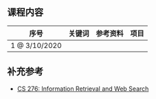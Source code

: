 ## 课程内容


|序号 |关键词 |参考资料 |项目 |
|:--: |:--: |:--: |:--:|
|1 @ 3/10/2020 | | |  |

## 补充参考
- [CS 276: Information Retrieval and Web Search](https://web.stanford.edu/class/cs276/)

